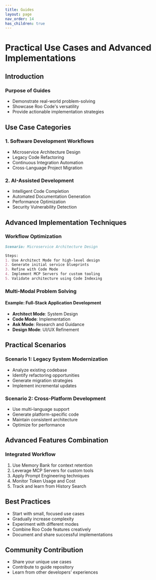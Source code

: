 ```yaml
---
title: Guides
layout: page
nav_order: 14
has_children: true
---
```


# Practical Use Cases and Advanced Implementations

## Introduction

### Purpose of Guides
- Demonstrate real-world problem-solving
- Showcase Roo Code's versatility
- Provide actionable implementation strategies

## Use Case Categories

### 1. Software Development Workflows
- Microservice Architecture Design
- Legacy Code Refactoring
- Continuous Integration Automation
- Cross-Language Project Migration

### 2. AI-Assisted Development
- Intelligent Code Completion
- Automated Documentation Generation
- Performance Optimization
- Security Vulnerability Detection

## Advanced Implementation Techniques

### Workflow Optimization
```markdown
Scenario: Microservice Architecture Design

Steps:
1. Use Architect Mode for high-level design
2. Generate initial service blueprints
3. Refine with Code Mode
4. Implement MCP Servers for custom tooling
5. Validate architecture using Code Indexing
```

### Multi-Modal Problem Solving

#### Example: Full-Stack Application Development
- **Architect Mode**: System Design
- **Code Mode**: Implementation
- **Ask Mode**: Research and Guidance
- **Design Mode**: UI/UX Refinement

## Practical Scenarios

### Scenario 1: Legacy System Modernization
- Analyze existing codebase
- Identify refactoring opportunities
- Generate migration strategies
- Implement incremental updates

### Scenario 2: Cross-Platform Development
- Use multi-language support
- Generate platform-specific code
- Maintain consistent architecture
- Optimize for performance

## Advanced Features Combination

### Integrated Workflow
1. Use Memory Bank for context retention
2. Leverage MCP Servers for custom tools
3. Apply Prompt Engineering techniques
4. Monitor Token Usage and Cost
5. Track and learn from History Search

## Best Practices
- Start with small, focused use cases
- Gradually increase complexity
- Experiment with different modes
- Combine Roo Code features creatively
- Document and share successful implementations

## Community Contribution
- Share your unique use cases
- Contribute to guide repository
- Learn from other developers' experiences